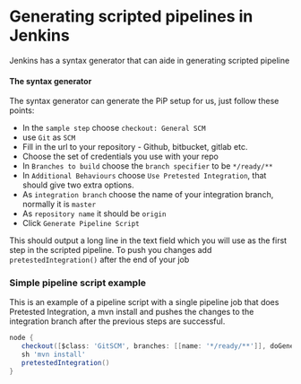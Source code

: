 # Generating scripted pipelines in Jenkins
Jenkins has a syntax generator that can aide in generating scripted pipeline

#### The syntax generator
The syntax generator can generate the PiP setup for us, just follow these points:
- In the `sample step` choose `checkout: General SCM`
- use `Git` as `SCM`
- Fill in the url to your repository - Github, bitbucket, gitlab etc.
- Choose the set of credentials you use with your repo
- In `Branches to build` choose the `branch specifier` to be `*/ready/**`
- In `Additional Behaviours` choose `Use Pretested Integration`, that should give two extra options.
- As `integration branch` choose the name of your integration branch, normally it is `master`
- As `repository name` it should be `origin`
- Click `Generate Pipeline Script`

This should output a long line in the text field which you will use as the first step in the scripted pipeline. To push you changes add `pretestedIntegration()` after  the end of your job


### Simple pipeline script example
This is an example of a pipeline script with a single pipeline job that does Pretested Integration, a mvn install and pushes the changes to the integration branch after the previous steps are successful.

``` groovy
node {
   checkout([$class: 'GitSCM', branches: [[name: '*/ready/**']], doGenerateSubmoduleConfigurations: false, extensions: [gitPhlowIntegration(gitIntegrationStrategy: squash(), integrationBranch: 'master', repoName: 'origin')], submoduleCfg: [], userRemoteConfigs: [[credentialsId: 'GitHub', url: 'https://github.com/Praqma/phlow-test.git']]])   
   sh 'mvn install'
   pretestedIntegration()
}
```
